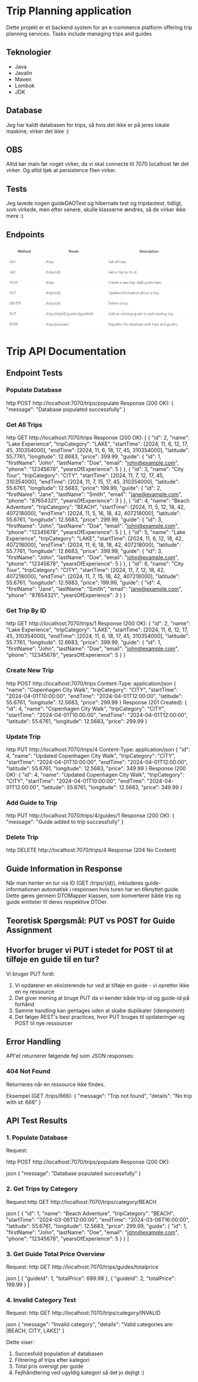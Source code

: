 # Trip Planning application

Dette projekt er et backend system for an e-commerce platform offering trip planning services. Tasks include managing trips and guides

## Teknologier
- Java
- Javalin
- Maven
- Lombok
- JDK


## Database 
Jeg har kaldt databasen for trips, så hvis det ikke er på jeres lokale maskine, virker det ikke :)
## OBS
Altid kør main før noget virker, da vi skal connecte til 7070 localhost før det virker.
Og altid tjek at persistence filen virker.
## Tests
Jeg lavede nogen guideDAOTest og hibernate test og tripdaotest, tidligt, som virkede, men efter senere, skulle klasserne ændres, så de virker ikke mere :)
## Endpoints
![img.png](img.png)
# Trip API Documentation

## Endpoint Tests

### Populate Database
http
POST http://localhost:7070/trips/populate
Response (200 OK):
{
"message": "Database populated successfully"
}


### Get All Trips

http
GET http://localhost:7070/trips
Response (200 OK):
[
{
"id": 2,
"name": "Lake Experience",
"tripCategory": "LAKE",
"startTime": [2024, 11, 6, 12, 17, 45, 310354000],
"endTime": [2024, 11, 6, 18, 17, 45, 310354000],
"latitude": 55.7761,
"longitude": 12.6683,
"price": 399.99,
"guide": {
"id": 1,
"firstName": "John",
"lastName": "Doe",
"email": "john@example.com",
"phone": "12345678",
"yearsOfExperience": 5
}
},
{
"id": 3,
"name": "City Tour",
"tripCategory": "CITY",
"startTime": [2024, 11, 7, 12, 17, 45, 310354000],
"endTime": [2024, 11, 7, 15, 17, 45, 310354000],
"latitude": 55.6761,
"longitude": 12.5683,
"price": 199.99,
"guide": {
"id": 2,
"firstName": "Jane",
"lastName": "Smith",
"email": "jane@example.com",
"phone": "87654321",
"yearsOfExperience": 3
}
},
{
"id": 4,
"name": "Beach Adventure",
"tripCategory": "BEACH",
"startTime": [2024, 11, 5, 12, 18, 42, 407218000],
"endTime": [2024, 11, 5, 16, 18, 42, 407218000],
"latitude": 55.6761,
"longitude": 12.5683,
"price": 299.99,
"guide": {
"id": 3,
"firstName": "John",
"lastName": "Doe",
"email": "john@example.com",
"phone": "12345678",
"yearsOfExperience": 5
}
},
{
"id": 5,
"name": "Lake Experience",
"tripCategory": "LAKE",
"startTime": [2024, 11, 6, 12, 18, 42, 407218000],
"endTime": [2024, 11, 6, 18, 18, 42, 407218000],
"latitude": 55.7761,
"longitude": 12.6683,
"price": 399.99,
"guide": {
"id": 3,
"firstName": "John",
"lastName": "Doe",
"email": "john@example.com",
"phone": "12345678",
"yearsOfExperience": 5
}
},
{
"id": 6,
"name": "City Tour",
"tripCategory": "CITY",
"startTime": [2024, 11, 7, 12, 18, 42, 407218000],
"endTime": [2024, 11, 7, 15, 18, 42, 407218000],
"latitude": 55.6761,
"longitude": 12.5683,
"price": 199.99,
"guide": {
"id": 4,
"firstName": "Jane",
"lastName": "Smith",
"email": "jane@example.com",
"phone": "87654321",
"yearsOfExperience": 3
}
}


### Get Trip By ID
http
GET http://localhost:7070/trips/1
Response (200 OK):
{
"id": 2,
"name": "Lake Experience",
"tripCategory": "LAKE",
"startTime": [2024, 11, 6, 12, 17, 45, 310354000],
"endTime": [2024, 11, 6, 18, 17, 45, 310354000],
"latitude": 55.7761,
"longitude": 12.6683,
"price": 399.99,
"guide": {
"id": 1,
"firstName": "John",
"lastName": "Doe",
"email": "john@example.com",
"phone": "12345678",
"yearsOfExperience": 5
}
}


### Create New Trip

http
POST http://localhost:7070/trips
Content-Type: application/json
{
"name": "Copenhagen City Walk",
"tripCategory": "CITY",
"startTime": "2024-04-01T10:00:00",
"endTime": "2024-04-01T12:00:00",
"latitude": 55.6761,
"longitude": 12.5683,
"price": 299.99
}
Response (201 Created):
{
"id": 4,
"name": "Copenhagen City Walk",
"tripCategory": "CITY",
"startTime": "2024-04-01T10:00:00",
"endTime": "2024-04-01T12:00:00",
"latitude": 55.6761,
"longitude": 12.5683,
"price": 299.99
}


### Update Trip

http
PUT http://localhost:7070/trips/4
Content-Type: application/json
{
"id": 4,
"name": "Updated Copenhagen City Walk",
"tripCategory": "CITY",
"startTime": "2024-04-01T10:00:00",
"endTime": "2024-04-01T12:00:00",
"latitude": 55.6761,
"longitude": 12.5683,
"price": 349.99
}
Response (200 OK):
{
"id": 4,
"name": "Updated Copenhagen City Walk",
"tripCategory": "CITY",
"startTime": "2024-04-01T10:00:00",
"endTime": "2024-04-01T12:00:00",
"latitude": 55.6761,
"longitude": 12.5683,
"price": 349.99
}


### Add Guide to Trip

http
PUT http://localhost:7070/trips/4/guides/1
Response (200 OK):
{
"message": "Guide added to trip successfully"
}


### Delete Trip

http
DELETE http://localhost:7070/trips/4
Response (204 No Content)



## Guide Information in Response
Når man henter en tur via ID (GET /trips/{id}), inkluderes guide-informationen automatisk i responsen hvis turen har en tilknyttet guide. Dette gøres gennem DTOMapper klassen, som konverterer både trip og guide entiteter til deres respektive DTOer.

## Teoretisk Spørgsmål: PUT vs POST for Guide Assignment

## Hvorfor bruger vi PUT i stedet for POST til at tilføje en guide til en tur?

Vi bruger PUT fordi:

1. Vi opdaterer en eksisterende tur ved at tilføje en guide - vi opretter ikke en ny ressource
2. Det giver mening at bruge PUT da vi kender både trip-id og guide-id på forhånd
3. Samme handling kan gentages uden at skabe duplikater (idempotent)
4. Det følger REST's best practices, hvor PUT bruges til opdateringer og POST til nye ressourcer

## Error Handling

API'et returnerer følgende fejl som JSON responses:

### 404 Not Found
Returneres når en ressource ikke findes.

Eksempel (GET /trips/666):
{
"message": "Trip not found",
"details": "No trip with id: 666"
}


## API Test Results

### 1. Populate Database
Request:

http
POST http://localhost:7070/trips/populate
Response (200 OK):

json
{
"message": "Database populated successfully"
}


### 2. Get Trips by Category
Request:http
GET http://localhost:7070/trips/category/BEACH

json
[
{
"id": 1,
"name": "Beach Adventure",
"tripCategory": "BEACH",
"startTime": "2024-03-06T12:00:00",
"endTime": "2024-03-06T16:00:00",
"latitude": 55.6761,
"longitude": 12.5683,
"price": 299.99,
"guide": {
"id": 1,
"firstName": "John",
"lastName": "Doe",
"email": "john@example.com",
"phone": "12345678",
"yearsOfExperience": 5
}
}
]


### 3. Get Guide Total Price Overview
Request: http
GET http://localhost:7070/trips/guides/totalprice

json
[
{
"guideId": 1,
"totalPrice": 699.98
},
{
"guideId": 2,
"totalPrice": 199.99
}
]


### 4. Invalid Category Test
Request: http
GET http://localhost:7070/trips/category/INVALID

json
{
"message": "Invalid category",
"details": "Valid categories are: [BEACH, CITY, LAKE]"
}

Dette viser:
1. Succesfuld population af databasen
2. Filtrering af trips efter kategori
3. Total pris oversigt per guide
4. Fejlhåndtering ved ugyldig kategori
så det jo dejligt :)



